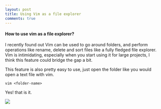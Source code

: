 ```yaml
---
layout: post
title: Using Vim as a file explorer
comments: true
---
```

#### How to use vim as a file explorer?

I recently found out Vim can be used to go around folders, and perform operations like rename, delete and sort files like a fully fledged file explorer. Vim is intimidating, especially when you start using it for large projects, I think this feature could bridge the gap a bit.


This feature is also pretty easy to use, just open the folder like you would open a text file with vim.

``` vim <folder-name> ```  


Yes! that is it.

<img src="../images/vim-folder.png" />